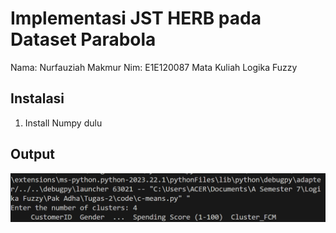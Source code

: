 # Implementasi JST HERB pada Dataset Parabola

Nama: Nurfauziah Makmur
Nim: E1E120087
Mata Kuliah Logika Fuzzy

## Instalasi

1. Install Numpy dulu

## Output
![output](https://github.com/pausia/Implementasi-K-Means-dan-Fuzzy-C-Means/blob/main/screenshot/input-c-means.png?raw=true)